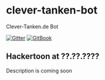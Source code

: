 # clever-tanken-bot
Clever-Tanken.de Bot

[![Gitter](https://badges.gitter.im/Join%20Chat.svg)](https://gitter.im/clever-tanken-bot) [![GitBook](https://img.shields.io/badge/style-get_started-blue.svg?longCache=true&style=plastic&label=gitbook)](https://www.gitbook.com/book/vostro162/clever-tanken-bot-setup/welcome)

## Hackertoon at ??.??.????

Description is coming soon
